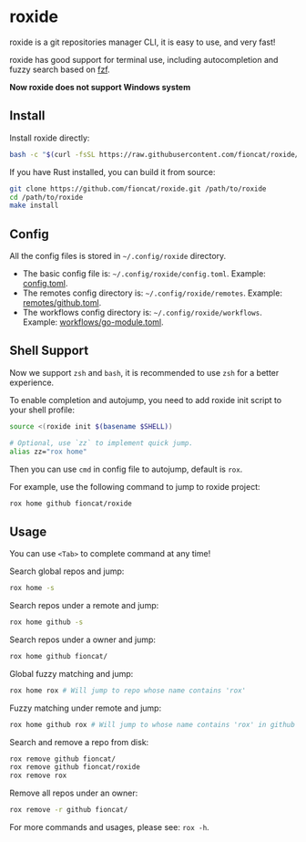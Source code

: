 # roxide

roxide is a git repositories manager CLI, it is easy to use, and very fast!

roxide has good support for terminal use, including autocompletion and fuzzy search based on [fzf](https://github.com/junegunn/fzf).

**Now roxide does not support Windows system**

## Install

Install roxide directly:

```bash
bash -c "$(curl -fsSL https://raw.githubusercontent.com/fioncat/roxide/HEAD/install.sh)"
```

If you have Rust installed, you can build it from source:

```bash
git clone https://github.com/fioncat/roxide.git /path/to/roxide
cd /path/to/roxide
make install
```

## Config

All the config files is stored in `~/.config/roxide` directory.

- The basic config file is: `~/.config/roxide/config.toml`. Example: [config.toml](config/config.toml).
- The remotes config directory is: `~/.config/roxide/remotes`. Example: [remotes/github.toml](config/remotes/github.toml).
- The workflows config directory is: `~/.config/roxide/workflows`. Example: [workflows/go-module.toml](config/workflows/go-module.toml).

## Shell Support

Now we support `zsh` and `bash`, it is recommended to use `zsh` for a better experience.

To enable completion and autojump, you need to add roxide init script to your shell profile:

```bash
source <(roxide init $(basename $SHELL))

# Optional, use `zz` to implement quick jump.
alias zz="rox home"
```

Then you can use `cmd` in config file to autojump, default is `rox`.

For example, use the following command to jump to roxide project:

```bash
rox home github fioncat/roxide
```

## Usage

You can use `<Tab>` to complete command at any time!

Search global repos and jump:

```bash
rox home -s
```

Search repos under a remote and jump:

```bash
rox home github -s
```

Search repos under a owner and jump:

```bash
rox home github fioncat/
```

Global fuzzy matching and jump:

```bash
rox home rox # Will jump to repo whose name contains 'rox'
```

Fuzzy matching under remote and jump:

```bash
rox home github rox # Will jump to whose name contains 'rox' in github
```

Search and remove a repo from disk:

```bash
rox remove github fioncat/
rox remove github fioncat/roxide
rox remove rox
```

Remove all repos under an owner:

```bash
rox remove -r github fioncat/
```

For more commands and usages, please see: `rox -h`.
